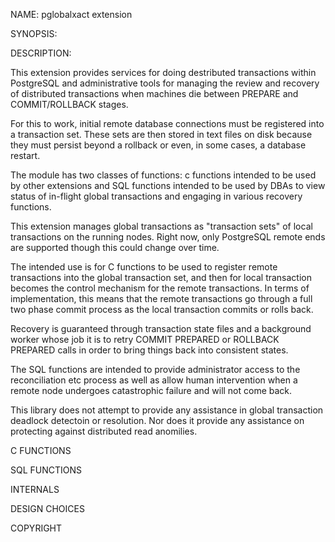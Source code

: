 NAME: 
    pglobalxact extension

SYNOPSIS:

DESCRIPTION:

This extension provides services for doing destributed transactions within
PostgreSQL and administrative tools for managing the review and recovery 
of distributed transactions when machines die between PREPARE and
COMMIT/ROLLBACK stages.

For this to work, initial remote database connections must be registered
into a transaction set.  These sets are then stored in text files on disk
because they must persist beyond a rollback or even, in some cases, a 
database restart.

The module has two classes of functions:  c functions intended to be used
by other extensions and SQL functions intended to be used by DBAs to view
status of in-flight global transactions and engaging in various recovery
functions.

This extension manages global transactions as "transaction sets" of local 
transactions on the running nodes.  Right now, only PostgreSQL remote ends
are supported though this could change over time.

The intended use is for C functions to be used to register remote
transactions into the global transaction set, and then for local transaction
becomes the control mechanism for the remote transactions.  In terms of
implementation, this means that the remote transactions go through a full
two phase commit process as the local transaction commits or rolls back.

Recovery is guaranteed through transaction state files and a background 
worker whose job it is to retry COMMIT PREPARED or ROLLBACK PREPARED
calls in order to bring things back into consistent states.

The SQL functions are intended to provide administrator access to the
reconciliation etc process as well as allow human intervention when a 
remote node undergoes catastrophic failure and will not come back.

This library does not attempt to provide any assistance in global 
transaction deadlock detectoin or resolution.  Nor does it provide any
assistance on protecting against distributed read anomilies.

C FUNCTIONS

SQL FUNCTIONS

INTERNALS

DESIGN CHOICES

COPYRIGHT

